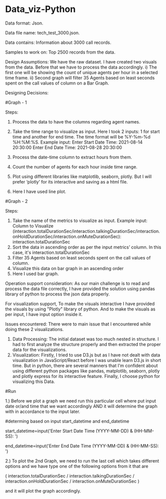 # Data_viz-Python

Data format: Json.

Data file name: tech_test_3000.json.

Data contains: Information about 3000 call records.

Samples to work on: Top 2500 records from the data.

Design Assumptions: We have the raw dataset. I have created two visuals from the data. Before that we have to process the data accordingly.
i)	The first one will be showing the count of unique agents per hour in a selected time frame. 
ii) Second graph will filter 35 Agents based on least seconds spent on the call values of column on a Bar Graph.

Designing Decisions:

#Graph - 1

Steps: 
1.	Process the data to have the columns regarding agent names.
2.	Take the time range to visualize as input. Here I took 2 inputs: 1 for start time and another for end time. The time format will be %Y-%m-%d %H:%M:%S.
Example input:
Enter Start Date Time: 2021-08-14 20:30:00
Enter End Date Time: 2021-08-28 20:30:00

3.	Process the date-time column to extract hours from them.
4.	Count the number of agents for each hour inside time range.
5.	Plot using different libraries like matplotlib, seaborn, plotly. But I will prefer ‘plotly’ for its interactive and saving as a html file.
6.	Here I have used line plot.

#Graph - 2

Steps:
1.	Take the name of the metrics to visualize as input.
Example input:
Column to Visualize (interaction.totalDurationSec/interaction.talkingDurationSec/interaction.onHoldDurationSec/interaction.onMuteDurationSec): interaction.totalDurationSec
2.	Sort the data in ascending order as per the input metrics’ column. In this case, it's interaction.totalDurationSec
3.	Filter 35 Agents based on least seconds spent on the call values of column.
4.	Visualize this data on bar graph in an ascending order
5.	Here I used bar graph.

Operation support consideration:
As our main challenge is to read and process the data file correctly, I have provided the solution using pandas library of python to process the json data properly.

For visualization support, To make the visuals interactive I have provided the visuals by using "Plotly" library of python.
And to make the visuals as per input, I have input option inside it.



Issues encountered: There were to main issue that I encountered while doing these 2 visualizations.
1.	Data Processing: The initial dataset was too much nested in structure. I had to first analyze the structure properly and then extracted the proper data for the visualizations.
2.	Visualization: Firstly, I tried to use D3.js but as I have not dealt with data visualization in JavaScript/React before I was unable learn D3.js in short time. But in python, there are several manners that I'm  confident about using different python packages like pandas, matplotlib, seaborn, plotly and plotly express for its interactive feature. Finally, I choose python for visualizing this Data.


#Run

1.) Before we plot a graph we need run this particular cell where put input date or/and time that we want accordingly AND it will determine the graph with in accordance to the input later.

#determing based on input start_datetime and end_datetime


start_datetime=input('Enter Start Date Time (YYYY-MM-DD) & (HH-MM-SS): ')

end_datetime=input('Enter End Date Time (YYYY-MM-DD) & (HH-MM-SS): ')

2.) To plot the 2nd Graph, we need to run the last cell which takes different options and we have type one of the following options from it that are

( interaction.totalDurationSec / interaction.talkingDurationSec / interaction.onHoldDurationSec / interaction.onMuteDurationSec )

and it will plot the graph accordingly.
